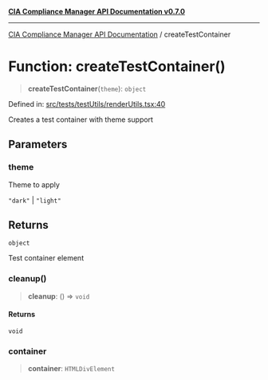 [**CIA Compliance Manager API Documentation v0.7.0**](../README.md)

***

[CIA Compliance Manager API Documentation](../globals.md) / createTestContainer

# Function: createTestContainer()

> **createTestContainer**(`theme`): `object`

Defined in: [src/tests/testUtils/renderUtils.tsx:40](https://github.com/Hack23/cia-compliance-manager/blob/main/src/tests/testUtils/renderUtils.tsx#L40)

Creates a test container with theme support

## Parameters

### theme

Theme to apply

`"dark"` | `"light"`

## Returns

`object`

Test container element

### cleanup()

> **cleanup**: () => `void`

#### Returns

`void`

### container

> **container**: `HTMLDivElement`
